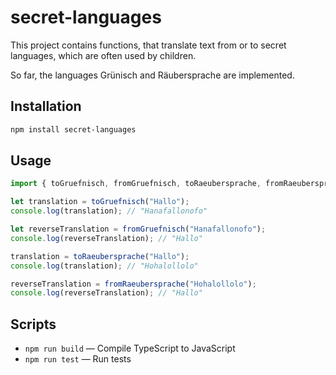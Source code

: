 # secret-languages

This project contains functions, that translate text from or to secret languages, which are often used by children.

So far, the languages Grünisch and Räubersprache are implemented.

## Installation

```bash
npm install secret-languages
```

## Usage

```ts
import { toGruefnisch, fromGruefnisch, toRaeubersprache, fromRaeubersprache } from "secret-languages";

let translation = toGruefnisch("Hallo");
console.log(translation); // "Hanafallonofo"

let reverseTranslation = fromGruefnisch("Hanafallonofo");
console.log(reverseTranslation); // "Hallo"

translation = toRaeubersprache("Hallo");
console.log(translation); // "Hohalollolo"

reverseTranslation = fromRaeubersprache("Hohalollolo");
console.log(reverseTranslation); // "Hallo"
```

## Scripts

- `npm run build` — Compile TypeScript to JavaScript
- `npm run test` — Run tests
